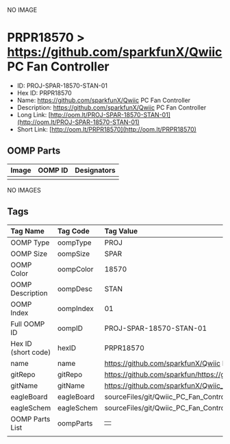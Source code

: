 


  
NO IMAGE  
# PRPR18570 > https://github.com/sparkfunX/Qwiic PC Fan Controller

- ID: PROJ-SPAR-18570-STAN-01
- Hex ID: PRPR18570
- Name: https://github.com/sparkfunX/Qwiic PC Fan Controller
- Description: https://github.com/sparkfunX/Qwiic PC Fan Controller
- Long Link: [http://oom.lt/PROJ-SPAR-18570-STAN-01](http://oom.lt/PROJ-SPAR-18570-STAN-01)
- Short Link: [http://oom.lt/PRPR18570](http://oom.lt/PRPR18570)

## OOMP Parts
  

|Image|OOMP ID|Designators|
| :--- | :--- | :--- |
||||
  
NO IMAGES  
## Tags
  

|Tag Name|Tag Code|Tag Value|
| :--- | :--- | :--- |
|OOMP Type|oompType|PROJ|
|OOMP Size|oompSize|SPAR|
|OOMP Color|oompColor|18570|
|OOMP Description|oompDesc|STAN|
|OOMP Index|oompIndex|01|
|Full OOMP ID|oompID|PROJ-SPAR-18570-STAN-01|
|Hex ID (short code)|hexID|PRPR18570|
|name|name|https://github.com/sparkfunX/Qwiic PC Fan Controller|
|gitRepo|gitRepo|https://github.com/sparkfun/https://github.com/sparkfunX/Qwiic_PC_Fan_Controller|
|gitName|gitName|https://github.com/sparkfunX/Qwiic_PC_Fan_Controller|
|eagleBoard|eagleBoard|sourceFiles/git/Qwiic_PC_Fan_Controller/Hardware/Qwiic_4_Pin_Fan_Controller.brd|
|eagleSchem|eagleSchem|sourceFiles/git/Qwiic_PC_Fan_Controller/Hardware/Qwiic_4_Pin_Fan_Controller.sch|
|OOMP Parts List|oompParts|<table><tr><td></td></tr></table>|
||||
